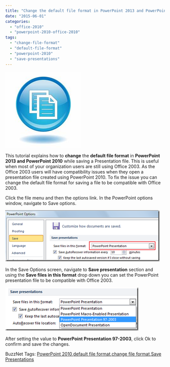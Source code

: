 ```yaml
---
title: "Change the default file format in PowerPoint 2013 and PowerPoint 2010"
date: "2015-06-01"
categories: 
  - "office-2010"
  - "powerpoint-2010-office-2010"
tags: 
  - "change-file-format"
  - "default-file-format"
  - "powerpoint-2010"
  - "save-presentations"
---
```


[![DefaultFileFormat](/assets/images/DefaultFileFormat_thumb1.jpg "DefaultFileFormat")](http://blogmines.com/blog/wp-content/uploads/2011/07/DefaultFileFormat1.jpg)

This tutorial explains how to **change** the **default file format** in **PowerPoint 2013 and PowerPoint 2010** while saving a Presentation file. This is useful when most of your organization users are still using Office 2003. As the Office 2003 users will have compatibility issues when they open a presentation file created using PowerPoint 2010. To fix the issue you can change the default file format for saving a file to be compatible with Office 2003.

Click the file menu and then the options link. In the PowerPoint options window, navigate to Save options.

[![PowerPoint 2010 Save Options](/assets/images/image_thumb184.png "PowerPoint 2010 Save Options")](http://blogmines.com/blog/wp-content/uploads/2011/07/image184.png)

In the Save Options screen, navigate to **Save presentation** section and using the **Save files in this format** drop down you can set the PowerPoint presentation file to be compatible with Office 2003.

[![PowerPoint 2010 Save Presentations](/assets/images/image_thumb185.png "PowerPoint 2010 Save Presentations")](http://blogmines.com/blog/wp-content/uploads/2011/07/image185.png)

After setting the value to **PowerPoint Presentation 97-2003**, click Ok to confirm and save the changes.

BuzzNet Tags: [PowerPoint 2010](http://www.buzznet.com/tags/PowerPoint+2010),[default file format](http://www.buzznet.com/tags/default+file+format),[change file format](http://www.buzznet.com/tags/change+file+format),[Save Presentations](http://www.buzznet.com/tags/Save+Presentations)
